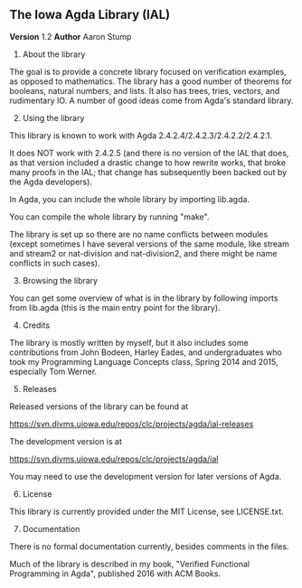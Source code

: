 ## The Iowa Agda Library (IAL)

**Version** 1.2
**Author** Aaron Stump

1. About the library

The goal is to provide a concrete library focused on verification
examples, as opposed to mathematics.  The library has a good number
of theorems for booleans, natural numbers, and lists.  It also has
trees, tries, vectors, and rudimentary IO.  A number of good ideas
come from Agda's standard library.

2. Using the library 

This library is known to work with Agda 2.4.2.4/2.4.2.3/2.4.2.2/2.4.2.1.

It does NOT work with 2.4.2.5 (and there is no version of the IAL that
does, as that version included a drastic change to how rewrite works,
that broke many proofs in the IAL; that change has subsequently been
backed out by the Agda developers).

In Agda, you can include the whole library by importing lib.agda.  

You can compile the whole library by running "make".

The library is set up so there are no name conflicts between modules
(except sometimes I have several versions of the same module, like
stream and stream2 or nat-division and nat-division2, and there might
be name conflicts in such cases).

3. Browsing the library

You can get some overview of what is in the library by following
imports from lib.agda (this is the main entry point for the library).

4. Credits

The library is mostly written by myself, but it also includes some
contributions from John Bodeen, Harley Eades, and undergraduates who
took my Programming Language Concepts class, Spring 2014 and 2015,
especially Tom Werner.

5. Releases

Released versions of the library can be found at

https://svn.divms.uiowa.edu/repos/clc/projects/agda/ial-releases

The development version is at

https://svn.divms.uiowa.edu/repos/clc/projects/agda/ial

You may need to use the development version for later versions 
of Agda.

6. License

This library is currently provided under the MIT License, see LICENSE.txt.

7. Documentation

There is no formal documentation currently, besides comments in the files.

Much of the library is described in my book, "Verified Functional
Programming in Agda", published 2016 with ACM Books.

